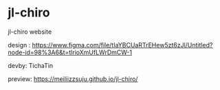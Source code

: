 # jl-chiro
jl-chiro website

design : https://www.figma.com/file/tIaYBCUaRTrEHew5zt6zJl/Untitled?node-id=98%3A6&t=tlrioXmUfLWrDmCW-1

devby: TichaTin

preview: https://meiliizzsuju.github.io/jl-chiro/